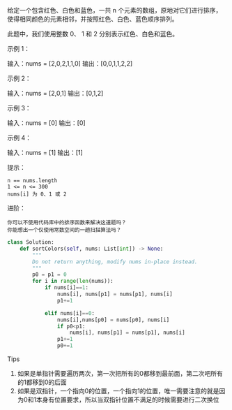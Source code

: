 给定一个包含红色、白色和蓝色，一共 n 个元素的数组，原地对它们进行排序，使得相同颜色的元素相邻，并按照红色、白色、蓝色顺序排列。

此题中，我们使用整数 0、 1 和 2 分别表示红色、白色和蓝色。

 

示例 1：

输入：nums = [2,0,2,1,1,0]
输出：[0,0,1,1,2,2]

示例 2：

输入：nums = [2,0,1]
输出：[0,1,2]

示例 3：

输入：nums = [0]
输出：[0]

示例 4：

输入：nums = [1]
输出：[1]

 

提示：

    n == nums.length
    1 <= n <= 300
    nums[i] 为 0、1 或 2

 



进阶：

    你可以不使用代码库中的排序函数来解决这道题吗？
    你能想出一个仅使用常数空间的一趟扫描算法吗？



```python
class Solution:
    def sortColors(self, nums: List[int]) -> None:
        """
        Do not return anything, modify nums in-place instead.
        """
        p0 = p1 = 0 
        for i in range(len(nums)):
            if nums[i]==1:
                nums[i], nums[p1] = nums[p1], nums[i]
                p1+=1

            elif nums[i]==0:
                nums[i],nums[p0] = nums[p0], nums[i]
                if p0<p1:
                    nums[i], nums[p1] = nums[p1], nums[i]
                p1+=1
                p0+=1
```



Tips

1. 如果是单指针需要遍历两次，第一次把所有的0都移到最前面，第二次吧所有的1都移到0的后面
2. 如果是双指针，一个指向0的位置，一个指向1的位置，唯一需要注意的就是因为0和1本身有位置要求，所以当双指针位置不满足的时候需要进行二次换位